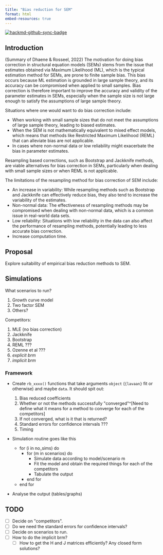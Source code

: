 ```yaml
---
title: "Bias reduction for SEM"
format: html
embed-resources: true
---
```


[![hackmd-github-sync-badge](https://hackmd.io/FnIx6HCnR3a3eGJt1alNlw/badge)](https://hackmd.io/FnIx6HCnR3a3eGJt1alNlw)

## Introduction

(Summary of Dhaene & Rosseel, 2022) The motivation for doing bias correction in structural equation models (SEMs) stems from the issue that estimates obtained via Maximum Likelihood (ML), which is the typical estimation method for SEMs, are prone to finite sample bias. This bias occurs because ML estimation is grounded in large sample theory, and its accuracy can be compromised when applied to small samples. Bias correction is therefore important to improve the accuracy and validity of the parameter estimates in SEMs, especially when the sample size is not large enough to satisfy the assumptions of large sample theory.

Situations where one would want to do bias correction include:
- When working with small sample sizes that do not meet the assumptions of large sample theory, leading to biased estimates.
- When the SEM is not mathematically equivalent to mixed effect models, which means that methods like Restricted Maximum Likelihood (REML) that can alleviate bias are not applicable.
- In cases where non-normal data or low reliability might exacerbate the bias in parameter estimates.

Resampling based corrections, such as Bootstrap and Jackknife methods, are viable alternatives for bias correction in SEMs, particularly when dealing with small sample sizes or when REML is not applicable.

The limitations of the resampling method for bias correction of SEM include:

- An increase in variability: While resampling methods such as Bootstrap and Jackknife can effectively reduce bias, they also tend to increase the variability of the estimates.
- Non-normal data: The effectiveness of resampling methods may be compromised when dealing with non-normal data, which is a common issue in real-world data sets.
- Low reliability: Situations with low reliability in the data can also affect the performance of resampling methods, potentially leading to less accurate bias correction.
- Increase computation time.

## Proposal

Explore suitability of empirical bias reduction methods to SEM.

## Simulations

What scenarios to run?

1. Growth curve model
2. Two factor SEM
3. Others?

Competitors:
1. MLE (no bias correction)
2. Jackknife
3. Bootstrap
4. REML ???
5. Ozenne et al ???
6. *explicit brm*
7. *implicit brm*

### Framework

- Create `rb_xxxx()` functions that take arguments `object` (`{lavaan}` fit or otherwise) and maybe `data`. It should spit out:
    1. Bias reduced coefficients
    2. Whether or not the methods successfully "converged"^[Need to define what it means for a method to converge for each of the competitors]
    3. If not converged, what is it that is returned?
    4. Standard errors for confidence intervals ???
    5. Timing

- Simulation routine goes like this
    - for (i in no_sims) do
        - for (m in scenarios) do
            - Simulate data according to model/scenario m
            - Fit the model and obtain the required things for each of the competitors
            - Tabulate the output
        - end for
    - end for

- Analyse the output (tables/graphs)

## TODO

- [ ] Decide on "competitors".
- [ ] Do we need the standard errors for confidence intervals?
- [ ] Decide on scenarios to run.
- [ ] How to do the implicit brm?
    - [ ] How to get the H and J matrices efficiently? Any closed form solutions?
